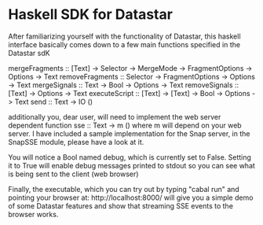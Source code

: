 # Haskell SDK for Datastar

After familiarizing yourself with the functionality of Datastar, this
haskell interface basically comes down to a few main functions
specified in the Datastar sdK

mergeFragments  :: [Text] -> Selector -> MergeMode -> FragmentOptions -> Options -> Text
removeFragments :: Selector  -> FragmentOptions -> Options -> Text
mergeSignals    :: Text -> Bool -> Options -> Text
removeSignals   :: [Text] -> Options -> Text
executeScript   ::  [Text] -> [Text] -> Bool -> Options -> Text
send            :: Text -> IO ()

additionally you, dear user, will need to implement the web server
dependent function sse :: Text -> m () where m will depend on your web
server. I have included a sample implementation for the Snap server, 
in the SnapSSE module, please have a look at it.

You will notice a Bool named debug, which is currently set to False.
Setting it to True will enable debug messages printed to stdout so
you can see what is being sent to the client (web browser)

Finally, the executable, which you can try out by typing "cabal run"
and pointing your browser at:
  http://localhost:8000/
will give you a simple demo of some Datastar features and show that
streaming SSE events to the browser works. 

